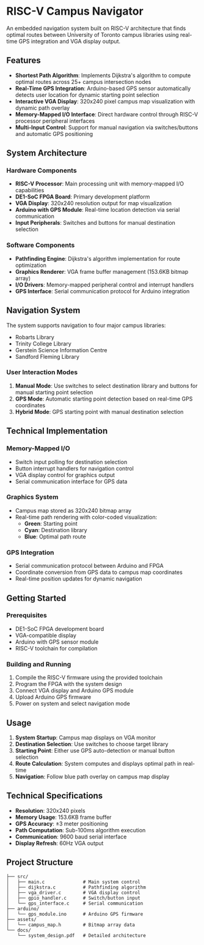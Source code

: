 # RISC-V Campus Navigator

An embedded navigation system built on RISC-V architecture that finds optimal routes between University of Toronto campus libraries using real-time GPS integration and VGA display output.

## Features

- **Shortest Path Algorithm**: Implements Dijkstra's algorithm to compute optimal routes across 25+ campus intersection nodes
- **Real-Time GPS Integration**: Arduino-based GPS sensor automatically detects user location for dynamic starting point selection
- **Interactive VGA Display**: 320x240 pixel campus map visualization with dynamic path overlay
- **Memory-Mapped I/O Interface**: Direct hardware control through RISC-V processor peripheral interfaces
- **Multi-Input Control**: Support for manual navigation via switches/buttons and automatic GPS positioning

## System Architecture

### Hardware Components
- **RISC-V Processor**: Main processing unit with memory-mapped I/O capabilities
- **DE1-SoC FPGA Board**: Primary development platform
- **VGA Display**: 320x240 resolution output for map visualization
- **Arduino with GPS Module**: Real-time location detection via serial communication
- **Input Peripherals**: Switches and buttons for manual destination selection

### Software Components
- **Pathfinding Engine**: Dijkstra's algorithm implementation for route optimization
- **Graphics Renderer**: VGA frame buffer management (153.6KB bitmap array)
- **I/O Drivers**: Memory-mapped peripheral control and interrupt handlers
- **GPS Interface**: Serial communication protocol for Arduino integration

## Navigation System

The system supports navigation to four major campus libraries:
- Robarts Library
- Trinity College Library
- Gerstein Science Information Centre
- Sandford Fleming Library

### User Interaction Modes

1. **Manual Mode**: Use switches to select destination library and buttons for manual starting point selection
2. **GPS Mode**: Automatic starting point detection based on real-time GPS coordinates
3. **Hybrid Mode**: GPS starting point with manual destination selection

## Technical Implementation

### Memory-Mapped I/O
- Switch input polling for destination selection
- Button interrupt handlers for navigation control
- VGA display control for graphics output
- Serial communication interface for GPS data

### Graphics System
- Campus map stored as 320x240 bitmap array
- Real-time path rendering with color-coded visualization:
  - **Green**: Starting point
  - **Cyan**: Destination library
  - **Blue**: Optimal path route

### GPS Integration
- Serial communication protocol between Arduino and FPGA
- Coordinate conversion from GPS data to campus map coordinates
- Real-time position updates for dynamic navigation

## Getting Started

### Prerequisites
- DE1-SoC FPGA development board
- VGA-compatible display
- Arduino with GPS sensor module
- RISC-V toolchain for compilation

### Building and Running
1. Compile the RISC-V firmware using the provided toolchain
2. Program the FPGA with the system design
3. Connect VGA display and Arduino GPS module
4. Upload Arduino GPS firmware
5. Power on system and select navigation mode

## Usage

1. **System Startup**: Campus map displays on VGA monitor
2. **Destination Selection**: Use switches to choose target library
3. **Starting Point**: Either use GPS auto-detection or manual button selection
4. **Route Calculation**: System computes and displays optimal path in real-time
5. **Navigation**: Follow blue path overlay on campus map display

## Technical Specifications

- **Resolution**: 320x240 pixels
- **Memory Usage**: 153.6KB frame buffer
- **GPS Accuracy**: ±3 meter positioning
- **Path Computation**: Sub-100ms algorithm execution
- **Communication**: 9600 baud serial interface
- **Display Refresh**: 60Hz VGA output

## Project Structure

```
├── src/
│   ├── main.c              # Main system control
│   ├── dijkstra.c          # Pathfinding algorithm
│   ├── vga_driver.c        # VGA display control
│   ├── gpio_handler.c      # Switch/button input
│   └── gps_interface.c     # Serial communication
├── arduino/
│   └── gps_module.ino      # Arduino GPS firmware
├── assets/
│   └── campus_map.h        # Bitmap array data
└── docs/
    └── system_design.pdf   # Detailed architecture
```
